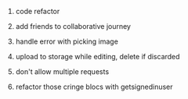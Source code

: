 1. code refactor

   
2. add friends to collaborative journey
3. handle error with picking image
4. upload to storage while editing, delete if discarded
5. don't allow multiple requests
6. refactor those cringe blocs with getsignedinuser